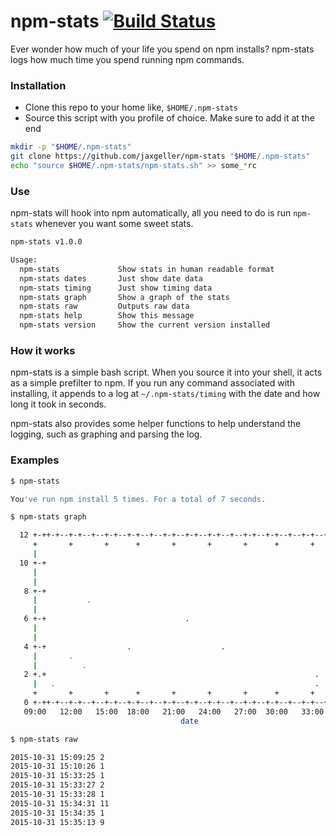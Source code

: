 # npm-stats [![Build Status](https://travis-ci.org/jaxgeller/npm-stats.svg?branch=master)](https://travis-ci.org/jaxgeller/npm-stats)
Ever wonder how much of your life you spend on npm installs? npm-stats logs how much time you spend running npm commands.

### Installation

+ Clone this repo to your home like, `$HOME/.npm-stats`
+ Source this script with you profile of choice. Make sure to add it at the end

```sh
mkdir -p "$HOME/.npm-stats"
git clone https://github.com/jaxgeller/npm-stats "$HOME/.npm-stats"
echo "source $HOME/.npm-stats/npm-stats.sh" >> some_*rc
```

### Use

npm-stats will hook into npm automatically, all you need to do is run `npm-stats` whenever you want some sweet stats.

```sh
npm-stats v1.0.0

Usage:
  npm-stats             Show stats in human readable format
  npm-stats dates       Just show date data
  npm-stats timing      Just show timing data
  npm-stats graph       Show a graph of the stats
  npm-stats raw         Outputs raw data
  npm-stats help        Show this message
  npm-stats version     Show the current version installed
```

### How it works

npm-stats is a simple bash script. When you source it into your shell, it acts as a simple prefilter to npm. If you run any command associated with installing, it appends to a log at `~/.npm-stats/timing` with the date and how long it took in seconds.

npm-stats also provides some helper functions to help understand the logging, such as graphing and parsing the log.

### Examples

```sh
$ npm-stats

You've run npm install 5 times. For a total of 7 seconds.
```

```sh
$ npm-stats graph

  12 +-++-+--+-+--+--+-+--+-+--+--+-+--+-+--+-+--+--+-+--+-+--+--+-+--+-++-+
     +       +       +      +       +       +       +      +       +   .   +
     |                                                                     |
  10 +-+                                                                 +-+
     |                                                                     |
     |                                                                     |
   8 +-+                                                                 +-+
     |           .                                                         |
     |                                                                     |
   6 +-+                               .                                 +-+
     |                                                                     |
     |                                                                     |
   4 +-+                  .                    .                         +-+
     |       .                                                             |
     |          .                                                          |
   2 +.+                                                            .    +-+
     |   .                                                          .      |
     +       +       +      +       +       +       +      +       +       +
   0 +-++-+--+-+--+--+-+--+-+--+--+-+--+-+--+-+--+--+-+--+-+--+--+-+--+-++-+
   09:00   12:00   15:00  18:00   21:00   24:00   27:00  30:00   33:00   36:00
                                      date
```

```sh
$ npm-stats raw

2015-10-31 15:09:25 2
2015-10-31 15:10:26 1
2015-10-31 15:33:25 1
2015-10-31 15:33:27 2
2015-10-31 15:33:28 1
2015-10-31 15:34:31 11
2015-10-31 15:34:35 1
2015-10-31 15:35:13 9
```
